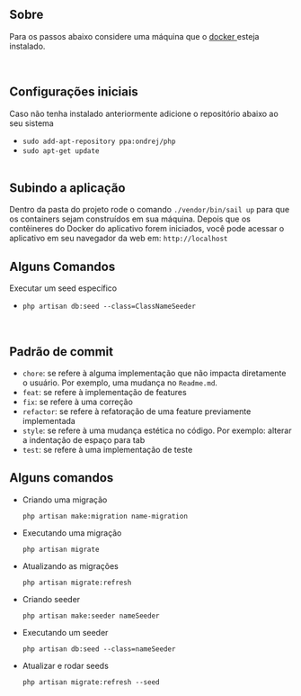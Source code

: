 ## Sobre

<p>
    Para os passos abaixo considere uma máquina que o 
    <a href="https://docs.docker.com/engine/install/ubuntu/">
        docker
    </a> esteja instalado.
</p>
<br>

## Configurações iniciais

<p>
    Caso não tenha instalado anteriormente adicione o repositório abaixo ao seu sistema
</p>

-   `sudo add-apt-repository ppa:ondrej/php`
-   `sudo apt-get update`
    <br><br>

## Subindo a aplicação

<p>
    Dentro da pasta do projeto rode o comando 
        <code>./vendor/bin/sail up</code>
    para que os containers sejam construídos em sua máquina.
    Depois que os contêineres do Docker do aplicativo forem iniciados, 
    você pode acessar o aplicativo em seu navegador da web em: <code>http://localhost</code>
</p>

## Alguns Comandos

Executar um seed específico

-   `php artisan db:seed --class=ClassNameSeeder`

<br>

## Padrão de commit

-   `chore`: se refere à alguma implementação que não impacta diretamente o usuário. Por exemplo, uma mudança no `Readme.md`.
-   `feat`: se refere à implementação de features
-   `fix`: se refere à uma correção
-   `refactor`: se refere à refatoração de uma feature previamente implementada
-   `style`: se refere à uma mudança estética no código. Por exemplo: alterar a indentação de espaço para tab
-   `test`: se refere à uma implementação de teste

## Alguns comandos

-   Criando uma migração

    `php artisan make:migration name-migration`

-   Executando uma migração

    `php artisan migrate`

-   Atualizando as migrações

    `php artisan migrate:refresh`

-   Criando seeder

    `php artisan make:seeder nameSeeder`

-   Executando um seeder

    `php artisan db:seed --class=nameSeeder`

-   Atualizar e rodar seeds

    `php artisan migrate:refresh --seed`
